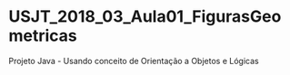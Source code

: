 # USJT_2018_03_Aula01_FigurasGeometricas
Projeto Java - Usando conceito de Orientação a Objetos e Lógicas
